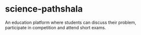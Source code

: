 # science-pathshala
An education platform where students can discuss their problem, participate in competition and attend short exams.
